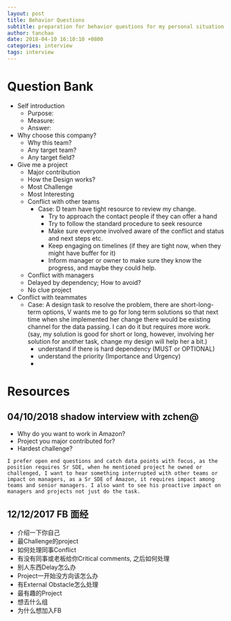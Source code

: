 ```yaml
---
layout: post
title: Behavior Questions
subtitle: preparation for behavior questions for my personal situation
author: tanchao
date: 2018-04-10 16:10:10 +0800
categories: interview
tags: interview
---
```


# Question Bank
- Self introduction
  - Purpose:
  - Measure:
  - Answer:
- Why choose this company?
  - Why this team?
  - Any target team?
  - Any target field?
- Give me a project
  - Major contribution
  - How the Design works?
  - Most Challenge
  - Most Interesting
  - Conflict with other teams
    - Case: D team have tight resource to review my change.
      - Try to approach the contact people if they can offer a hand
      - Try to follow the standard procedure to seek resource
      - Make sure everyone involved aware of the conflict and status and next steps etc.
      - Keep engaging on timelines (if they are tight now, when they might have buffer for it)
      - Inform manager or owner to make sure they know the progress, and maybe they could help.
  - Conflict with managers
  - Delayed by dependency; How to avoid?
  - No clue project
- Conflict with teammates
  - Case: A design task to resolve the problem, there are short-long-term options, V wants me to go for long term solutions
  so that next time when she implemented her change there would be existing channel for the data passing. I can do it but
  requires more work. (say, my solution is good for short or long, however, involving her solution for another task, change
  my design will help her a bit.)
    - understand if there is hard dependency (MUST or OPTIONAL)
    - understand the priority (Importance and Urgency)
    -

# Resources

## 04/10/2018 shadow interview with zchen@

* Why do you want to work in Amazon?
* Project you major contributed for?
* Hardest challenge?

```
I prefer open end questions and catch data points with focus, as the position requires Sr SDE, when he mentioned project he owned or challenged, I want to hear something interrupted with other teams or impact on managers, as a Sr SDE of Amazon, it requires impact among teams and senior managers. I also want to see his proactive impact on managers and projects not just do the task.
```

## 12/12/2017 FB 面经
* 介绍一下你自己
* 最Challenge的project
* 如何处理同事Conflict
* 有没有同事或老板给你Critical comments, 之后如何处理
* 别人东西Delay怎么办
* Project一开始没方向该怎么办
* 有External Obstacle怎么处理
* 最有趣的Project
* 想去什么组
* 为什么想加入FB




